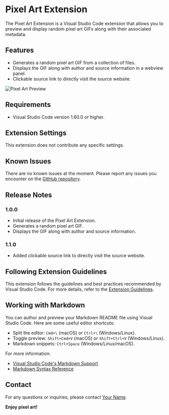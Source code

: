 # Pixel Art Extension

The Pixel Art Extension is a Visual Studio Code extension that allows you to preview and display random pixel art GIFs along with their associated metadata.

## Features

- Generates a random pixel art GIF from a collection of files.
- Displays the GIF along with author and source information in a webview panel.
- Clickable source link to directly visit the source website.

![Pixel Art Preview](images/pixelart-preview.png)

## Requirements

- Visual Studio Code version 1.60.0 or higher.

## Extension Settings

This extension does not contribute any specific settings.

## Known Issues

There are no known issues at the moment. Please report any issues you encounter on the [GitHub repository](https://github.com/your-repository).

## Release Notes

### 1.0.0

- Initial release of the Pixel Art Extension.
- Generates a random pixel art GIF.
- Displays the GIF along with author and source information.

### 1.1.0

- Added clickable source link to directly visit the source website.

## Following Extension Guidelines

This extension follows the guidelines and best practices recommended by Visual Studio Code. For more details, refer to the [Extension Guidelines](https://code.visualstudio.com/api/references/extension-guidelines).

## Working with Markdown

You can author and preview your Markdown README file using Visual Studio Code. Here are some useful editor shortcuts:

- Split the editor: `Cmd+\` (macOS) or `Ctrl+\` (Windows/Linux).
- Toggle preview: `Shift+Cmd+V` (macOS) or `Shift+Ctrl+V` (Windows/Linux).
- Markdown snippets: `Ctrl+Space` (Windows/Linux/macOS).

For more information:

- [Visual Studio Code's Markdown Support](http://code.visualstudio.com/docs/languages/markdown)
- [Markdown Syntax Reference](https://help.github.com/articles/markdown-basics/)

## Contact

For any questions or inquiries, please contact [Your Name](mailto:your-email@example.com).

**Enjoy pixel art!**
